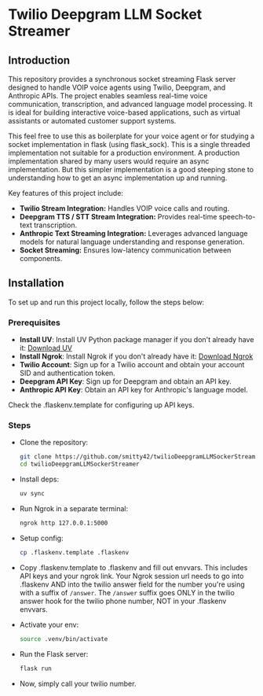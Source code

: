 # Twilio Deepgram LLM Socket Streamer

## Introduction

This repository provides a synchronous socket streaming Flask server designed to handle VOIP voice agents using Twilio, Deepgram, and Anthropic APIs. The project enables seamless real-time voice communication, transcription, and advanced language model processing. It is ideal for building interactive voice-based applications, such as virtual assistants or automated customer support systems.

This feel free to use this as boilerplate for your voice agent or for studying a socket implementation in flask (using flask_sock). This is a single threaded implementation not suitable for a production environment. A production implementation shared by many users would require an async implementation. But this simpler implementation is a good steeping stone to understanding how to get an async implementation up and running.  

Key features of this project include:
- **Twilio Stream Integration:** Handles VOIP voice calls and routing.
- **Deepgram TTS / STT Stream Integration:** Provides real-time speech-to-text transcription.
- **Anthropic Text Streaming Integration:** Leverages advanced language models for natural language understanding and response generation.
- **Socket Streaming:** Ensures low-latency communication between components.

## Installation

To set up and run this project locally, follow the steps below:

### Prerequisites
- **Install UV**: Install UV Python package manager if you don't already have it: [Download UV](https://docs.astral.sh/uv/getting-started/installation/)
- **Install Ngrok**: Install Ngrok if you don't already have it: [Download Ngrok](https://ngrok.com/downloads)
- **Twilio Account**: Sign up for a Twilio account and obtain your account SID and authentication token.
- **Deepgram API Key**: Sign up for Deepgram and obtain an API key.
- **Anthropic API Key**: Obtain an API key for Anthropic's language model.

Check the .flaskenv.template for configuring up API keys.

### Steps
- Clone the repository:
   ```bash
   git clone https://github.com/smitty42/twilioDeepgramLLMSockerStreamer.git
   cd twilioDeepgramLLMSockerStreamer
   ```

- Install deps:
   ```bash
   uv sync
   ```

- Run Ngrok in a separate terminal:
    ```bash
    ngrok http 127.0.0.1:5000
    ```
    
- Setup config:
  ```bash
  cp .flaskenv.template .flaskenv
  ```

- Copy .flaskenv.template to .flaskenv and fill out envvars. This includes API keys and your ngrok link. Your Ngrok session url needs to go into .flaskenv AND into the twilio answer field for the number you're using with a suffix of `/answer`. The `/answer` suffix goes ONLY in the twilio answer hook for the twilio phone number, NOT in your .flaskenv envvars.

- Activate your env:
   ```bash
   source .venv/bin/activate

* Run the Flask server:
   ```bash
   flask run
   ```

- Now, simply call your twilio number. 
